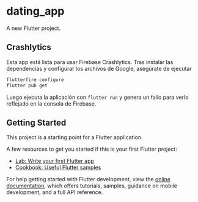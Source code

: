# dating_app

A new Flutter project.

## Crashlytics

Esta app está lista para usar Firebase Crashlytics. Tras instalar las
dependencias y configurar los archivos de Google, asegúrate de ejecutar

```bash
flutterfire configure
flutter pub get
```

Luego ejecuta la aplicación con `flutter run` y genera un fallo para
verlo reflejado en la consola de Firebase.

## Getting Started

This project is a starting point for a Flutter application.

A few resources to get you started if this is your first Flutter project:

- [Lab: Write your first Flutter app](https://docs.flutter.dev/get-started/codelab)
- [Cookbook: Useful Flutter samples](https://docs.flutter.dev/cookbook)

For help getting started with Flutter development, view the
[online documentation](https://docs.flutter.dev/), which offers tutorials,
samples, guidance on mobile development, and a full API reference.
